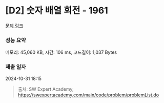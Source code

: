 # [D2] 숫자 배열 회전 - 1961 

[문제 링크](https://swexpertacademy.com/main/code/problem/problemDetail.do?contestProbId=AV5Pq-OKAVYDFAUq) 

### 성능 요약

메모리: 45,060 KB, 시간: 106 ms, 코드길이: 1,037 Bytes

### 제출 일자

2024-10-31 18:15



> 출처: SW Expert Academy, https://swexpertacademy.com/main/code/problem/problemList.do